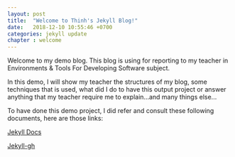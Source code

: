 ```yaml
---
layout: post
title:  "Welcome to Thinh's Jekyll Blog!"
date:   2018-12-10 10:55:46 +0700
categories: jekyll update
chapter : welcome
---
```


Welcome to my demo blog. This blog is using for reporting to my teacher in Environments & Tools For Developing Software subject.

In this demo, I will show my teacher the structures of my blog, some techniques that is used, what did I do to have this output project or answer anything that my teacher require me to explain...and many things else...

To have done this demo project, I did refer and consult these following documents, here are those links:

[Jekyll Docs](https://jekyllrb.com/docs/home)

[Jekyll-gh](https://github.com/jekyll/jekyll)

